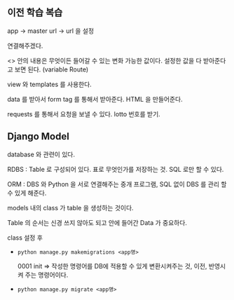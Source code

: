 ## 이전 학습 복습

app -> master url -> url 을 설정

연결해주겠다. 

<> 안의 내용은 무엇이든 들어갈 수 있는 변화 가능한 값이다. 설정한 값을 다 받아준다고 보면 된다. (variable Route)

view 와 templates 를 사용한다.

data 를 받아서 form tag 를 통해서 받아준다. HTML 을 만들어준다.

requests 를 통해서 요청을 보낼 수 있다. lotto 번호를 받기.

## Django Model

database 와 관련이 있다.

RDBS : Table 로 구성되어 있다. 표로 무엇인가를 저장하는 것. SQL 로만 할 수 있다.

ORM : DBS 와 Python 을 서로 연결해주는 중개 프로그램, SQL 없이 DBS 를 관리 할 수 있게 해준다.

models 내의 class 가 table 을 생성하는 것이다. 

Table 의 순서는 신경 쓰지 않아도 되고 안에 들어간 Data 가 중요하다.

class 설정 후 

- `python manage.py makemigrations <app명> `

    0001 init => 작성한 명령어를 DB에 적용할 수 있게 변환시켜주는 것, 이전, 반영시켜 주는 명령어이다.

- `python manage.py migrate <app명>`